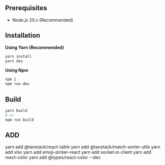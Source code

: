 ## Prerequisites

- Node.js 20.x (Recommended)

## Installation

**Using Yarn (Recommended)**

```sh
yarn install
yarn dev
```

**Using Npm**

```sh
npm i
npm run dev
```

## Build

```sh
yarn build
# or
npm run build
```
## ADD
yarn add @tanstack/react-table
yarn add @tanstack/match-sorter-utils
yarn add xlsx
yarn add emoji-picker-react
yarn add socket.io-client
yarn add react-color
yarn add @types/react-color --dev
